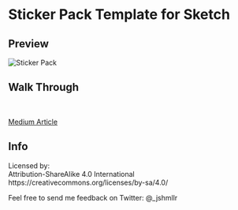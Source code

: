 # Sticker Pack Template for Sketch

<h2>Preview</h2>

![Sticker Pack](https://github.com/jshmllr/iOS10StickerPackSketch/blob/master/preview.png)

<h2>Walk Through</h2>
<br> 

[Medium Article](https://medium.com/@jshmllr/creating-stickers-ios-10-b844dc890464)

<h2>Info</h2>

<p>Licensed by: <br>
Attribution-ShareAlike 4.0 International <br>
https://creativecommons.org/licenses/by-sa/4.0/</p>

Feel free to send me feedback on Twitter: @_jshmllr
